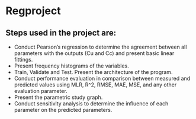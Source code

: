 # Regproject

## Steps used in the project are:

<ul>
  <li>Conduct Pearson’s regression to determine the agreement between all parameters with the outputs (Cu and Cc) and present basic linear fittings.</li>
  <li>Present frequency histograms of the variables.</li>
  <li>Train, Validate and Test. Present the architecture of the program.</li>
  <li>Conduct performance evaluation in comparison between measured and predicted values using MLR, R^2, RMSE, MAE, MSE, and any other evaluation parameter.</li>
  <li>Present the parametric study graph.</li>
  <li>Conduct sensitivity analysis to determine the influence of each parameter on the predicted parameters.</li> 
</ul>
